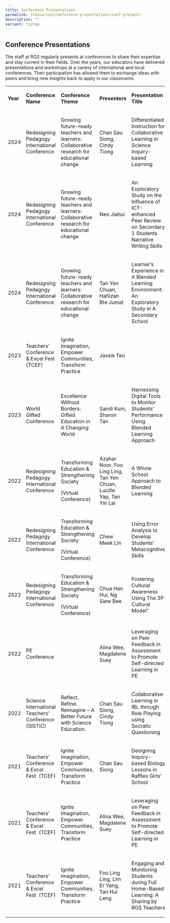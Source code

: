 ```yaml
---
title: Conference Presentations
permalink: /resources/conference-presentations/conf-present/
description: ""
variant: tiptap
---
```

<h2>Conference Presentations</h2>
<p>The staff at RGS regularly presents at conferences to share their expertise
and stay current in their fields. Over the years, our educators have delivered
presentations and workshops at a variety of international and local conferences.
Their participation has allowed them to exchange ideas with peers and bring
new insights back to apply in our classrooms.</p>
<p></p>
<table style="minWidth: 125px">
<colgroup>
<col>
<col>
<col>
<col>
<col>
</colgroup>
<tbody>
<tr>
<td rowspan="1" colspan="1">
<p><strong>Year</strong>
</p>
</td>
<td rowspan="1" colspan="1">
<p><strong>Conference Name</strong>
</p>
</td>
<td rowspan="1" colspan="1">
<p><strong>Conference Theme</strong>
</p>
</td>
<td rowspan="1" colspan="1">
<p><strong>Presenters</strong>
</p>
</td>
<td rowspan="1" colspan="1">
<p><strong>Presentation Title</strong>
</p>
</td>
</tr>
<tr>
<td rowspan="1" colspan="1">
<p>2024</p>
</td>
<td rowspan="1" colspan="1">
<p>Redesigning Pedagogy International Conference</p>
</td>
<td rowspan="1" colspan="1">
<p>Growing future-ready teachers and learners: Collaborative research for
educational change</p>
</td>
<td rowspan="1" colspan="1">
<p>Chan Sau Siong, Cindy Tiong</p>
</td>
<td rowspan="1" colspan="1">
<p>Differentiated Instruction for Collaborative Learning in Science Inquiry-based
Learning</p>
</td>
</tr>
<tr>
<td rowspan="1" colspan="1">
<p>2024</p>
</td>
<td rowspan="1" colspan="1">
<p>Redesigning Pedagogy International Conference</p>
</td>
<td rowspan="1" colspan="1">
<p>Growing future-ready teachers and learners: Collaborative research for
educational change</p>
</td>
<td rowspan="1" colspan="1">
<p>Neo Jiahui</p>
</td>
<td rowspan="1" colspan="1">
<p>An Exploratory Study on the Influence of ICT-enhanced Peer Review on Secondary
1 Students Narrative Writing Skills</p>
</td>
</tr>
<tr>
<td rowspan="1" colspan="1">
<p>2024</p>
</td>
<td rowspan="1" colspan="1">
<p>Redesigning Pedagogy International Conference</p>
</td>
<td rowspan="1" colspan="1">
<p>Growing future-ready teachers and learners: Collaborative research for
educational change</p>
</td>
<td rowspan="1" colspan="1">
<p>Tan Yen Chuan, Hafiizah Bte Jumat</p>
</td>
<td rowspan="1" colspan="1">
<p>Learner’s Experience in A Blended Learning Environment: An Exploratory
Study in A Secondary School</p>
</td>
</tr>
<tr>
<td rowspan="1" colspan="1">
<p>2023</p>
</td>
<td rowspan="1" colspan="1">
<p>Teachers’ Conference &amp; Excel Fest (TCEF)</p>
</td>
<td rowspan="1" colspan="1">
<p>Ignite Imagination, Empower Communities, Transform Practice</p>
</td>
<td rowspan="1" colspan="1">
<p>Jassie Teo</p>
</td>
<td rowspan="1" colspan="1">
<p></p>
</td>
</tr>
<tr>
<td rowspan="1" colspan="1">
<p>2023</p>
</td>
<td rowspan="1" colspan="1">
<p>World Gifted Conference</p>
</td>
<td rowspan="1" colspan="1">
<p>Excellence Without Borders: Gifted Education in A Changing World</p>
</td>
<td rowspan="1" colspan="1">
<p>Sandi Kum, Sharon Tan</p>
</td>
<td rowspan="1" colspan="1">
<p>Harnessing Digital Tools to Monitor Students’ Performance Using Blended
Learning Approach</p>
</td>
</tr>
<tr>
<td rowspan="1" colspan="1">
<p>2022</p>
</td>
<td rowspan="1" colspan="1">
<p>Redesigning Pedagogy International Conference</p>
</td>
<td rowspan="1" colspan="1">
<p>Transforming Education &amp; Strengthening Society</p>
<p>(Virtual Conference)</p>
<p></p>
</td>
<td rowspan="1" colspan="1">
<p>Azahar Noor, Foo Ling Ling, Tan Yen Chuan, Lucille Yap, Tan Yin Lai</p>
</td>
<td rowspan="1" colspan="1">
<p>A Whole School Approach to Blended Learning</p>
</td>
</tr>
<tr>
<td rowspan="1" colspan="1">
<p>2022</p>
</td>
<td rowspan="1" colspan="1">
<p>Redesigning Pedagogy International Conference</p>
</td>
<td rowspan="1" colspan="1">
<p>Transforming Education &amp; Strengthening Society</p>
<p>(Virtual Conference)</p>
<p></p>
</td>
<td rowspan="1" colspan="1">
<p>Chew Meek Lin</p>
</td>
<td rowspan="1" colspan="1">
<p>Using Error Analysis to Develop Students’ Metacognitive Skills</p>
</td>
</tr>
<tr>
<td rowspan="1" colspan="1">
<p>2022</p>
</td>
<td rowspan="1" colspan="1">
<p>Redesigning Pedagogy International Conference</p>
</td>
<td rowspan="1" colspan="1">
<p>Transforming Education &amp; Strengthening Society</p>
<p>(Virtual Conference)</p>
<p></p>
</td>
<td rowspan="1" colspan="1">
<p>Chua Han Hui, Ng Siew Bee</p>
</td>
<td rowspan="1" colspan="1">
<p>Fostering Cultural Awareness Using The 3P Cultural Model"</p>
</td>
</tr>
<tr>
<td rowspan="1" colspan="1">
<p>2022</p>
</td>
<td rowspan="1" colspan="1">
<p>PE Conference</p>
</td>
<td rowspan="1" colspan="1">
<p>&nbsp;</p>
</td>
<td rowspan="1" colspan="1">
<p>Alina Wee, Magdalene Suey</p>
</td>
<td rowspan="1" colspan="1">
<p>Leveraging on Peer Feedback in Assessment to Promote Self-directed Learning
in PE</p>
</td>
</tr>
<tr>
<td rowspan="1" colspan="1">
<p>2022</p>
</td>
<td rowspan="1" colspan="1">
<p>Science International Teachers’ Conference (SISTIC)</p>
</td>
<td rowspan="1" colspan="1">
<p>Reflect. Refine. Reimagine – A Better Future with Science Education.</p>
</td>
<td rowspan="1" colspan="1">
<p>Chan Sau Siong, Cindy Tiong</p>
</td>
<td rowspan="1" colspan="1">
<p>Collaborative Learning in IBL through Role Playing using Socratic Questioning</p>
</td>
</tr>
<tr>
<td rowspan="1" colspan="1">
<p>2021</p>
</td>
<td rowspan="1" colspan="1">
<p>Teachers’ Conference &amp; Excel Fest&nbsp; (TCEF)</p>
</td>
<td rowspan="1" colspan="1">
<p>Ignite Imagination, Empower Communities, Transform Practice</p>
</td>
<td rowspan="1" colspan="1">
<p>Chan Sau Siong</p>
</td>
<td rowspan="1" colspan="1">
<p>Designing Inquiry-based Biology Lessons in Raffles Girls’ School</p>
</td>
</tr>
<tr>
<td rowspan="1" colspan="1">
<p>2021</p>
</td>
<td rowspan="1" colspan="1">
<p>Teachers’ Conference &amp; Excel Fest&nbsp; (TCEF)</p>
</td>
<td rowspan="1" colspan="1">
<p>Ignite Imagination, Empower Communities, Transform Practice</p>
</td>
<td rowspan="1" colspan="1">
<p>Alina Wee, Magdalene Suey</p>
</td>
<td rowspan="1" colspan="1">
<p>Leveraging on Peer Feedback in Assessment to Promote Self-directed Learning
in PE</p>
</td>
</tr>
<tr>
<td rowspan="1" colspan="1">
<p>2021</p>
</td>
<td rowspan="1" colspan="1">
<p>Teachers’ Conference &amp; Excel Fest&nbsp; (TCEF)</p>
</td>
<td rowspan="1" colspan="1">
<p>Ignite Imagination, Empower Communities, Transform Practice</p>
</td>
<td rowspan="1" colspan="1">
<p>Foo Ling Ling, Lim Er Yang, Tan Hui Leng</p>
</td>
<td rowspan="1" colspan="1">
<p>Engaging and Monitoring Students during Full Home-Based Learning: A Sharing
by RGS Teachers</p>
</td>
</tr>
</tbody>
</table>
<p></p>